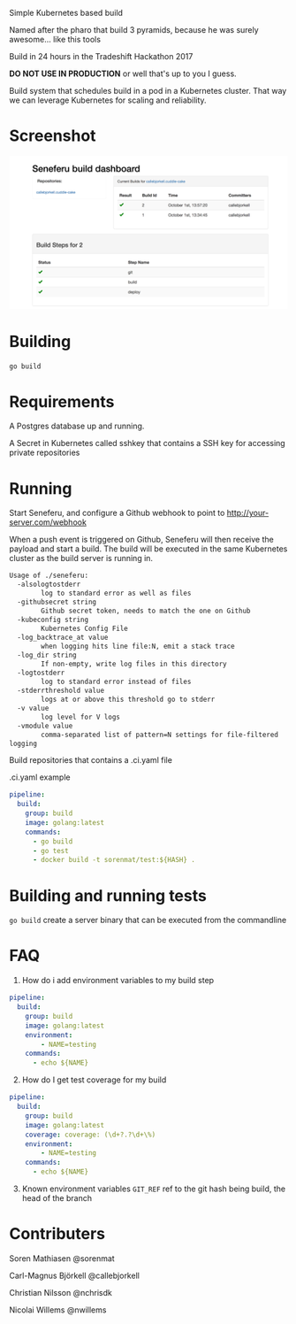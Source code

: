 Simple Kubernetes based build

Named after the pharo that build 3 pyramids, because he was surely awesome... like this tools

Build in 24 hours in the Tradeshift Hackathon 2017

__DO NOT USE IN PRODUCTION__ or well that's up to you I guess.


Build system that schedules build in a pod in a Kubernetes cluster.
That way we can leverage Kubernetes for scaling and reliability.

# Screenshot

![Seneferu main screen](docs/seneferu.png "Main screen")


# Building

`go build`

# Requirements

A Postgres database up and running.

A Secret in Kubernetes called sshkey that contains a SSH key for accessing private repositories


# Running

Start Seneferu, and configure a Github webhook to point to http://your-server.com/webhook

When a push event is triggered on Github, Seneferu will then receive the payload and start a build.
The build will be executed in the same Kubernetes cluster as the build server is running in.


```
Usage of ./seneferu:
  -alsologtostderr
    	log to standard error as well as files
  -githubsecret string
    	Github secret token, needs to match the one on Github
  -kubeconfig string
    	Kubernetes Config File
  -log_backtrace_at value
    	when logging hits line file:N, emit a stack trace
  -log_dir string
    	If non-empty, write log files in this directory
  -logtostderr
    	log to standard error instead of files
  -stderrthreshold value
    	logs at or above this threshold go to stderr
  -v value
    	log level for V logs
  -vmodule value
    	comma-separated list of pattern=N settings for file-filtered logging

```

Build repositories that contains a .ci.yaml file

.ci.yaml example

```yaml
pipeline:
  build:
    group: build
    image: golang:latest
    commands:
      - go build
      - go test
      - docker build -t sorenmat/test:${HASH} .
```

# Building and running tests

`go build` create a server binary that can be executed from the commandline



# FAQ

1. How do i add environment variables to my build step

```yaml
pipeline:
  build:
    group: build
    image: golang:latest
    environment:
        - NAME=testing
    commands:
      - echo ${NAME}

```

2. How do I get test coverage for my build

```yaml
pipeline:
  build:
    group: build
    image: golang:latest
    coverage: coverage: (\d+?.?\d+\%)
    environment:
        - NAME=testing
    commands:
      - echo ${NAME}

```

3. Known environment variables
   `GIT_REF` ref to the git hash being build, the head of the branch


# Contributers

Soren Mathiasen @sorenmat

Carl-Magnus Björkell @callebjorkell
 
Christian Nilsson @nchrisdk
 
Nicolai Willems @nwillems
 

